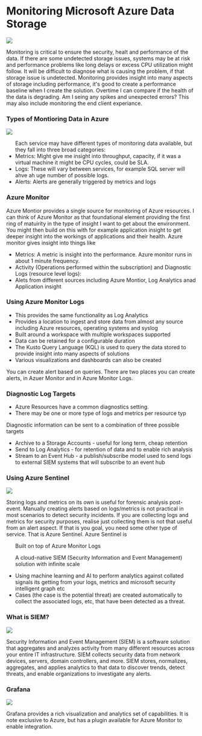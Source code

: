 
<h1> Monitoring Microsoft Azure Data Storage </h1>

<img src="https://docs.microsoft.com/sv-se/azure/azure-monitor/insights/media/monitor-azure-resource/metrics.png">


<p> Monitoring is critical to ensure the security, healt and performance of the data. If there are some undetected storage issues, systems may be at risk and performance problems like long delays or excess CPU utilization might follow. It will be difficult to diagnose what is causing the problem, if that storage issue is undetected. Monitoring provides insight into many aspects of storage including performance, it's good to create a performance baseline when I create the solution. Overtime I can compare if the health of the data is degrading. Am I seing any spikes and unexpected errors? This may also include monitoring the end client experiance. </p>

<h3> Types of Montioring Data in Azure </h3>
<img src="https://www.systemcenterautomation.com/wp-content/uploads/2020/01/azure_monitor_twitter.png">
<ul>
 Each service may have different types of monitoring data available, but they fall into three broad categories:
  <li> Metrics: Might give me insight into throughput, capacity, if it was a virtual machine it might be CPU cycles, could be SLA.  </li>
   <li> Logs: These will vary between services, for example SQL server will ahve ah uge number of possible logs. </li>
  <li> Alerts: Alerts are generally  triggered by metrics and logs </li>
  </ul>
  
  <h3> Azure Monitor </h3>
  <p> Azure Montior provides a single source for monitoring of Azure resources. I can think of Azure Monitor as that foundational element providing the first ring of matuirity in the type of insight I want to get about the environment. You might then build on this with for example application insight to get deeper insight into the workings of applications and their health. Azure monitor gives insight into things like
  <ul> 
    <li>Metrics: A metric is insight into the performance. Azure monitor runs in about 1 minute frequency. </li> 
    <li> Activity (Operations performed within the subscription) and Diagnostic Logs (resource level logs):</li> 
    <li> Alets from different sources including Azure Montior, Log Analytics anad Application insight</li> 
  </ul>

<h3> Using Azure Monitor Logs </h3>
<ul>
 <li> This provides the same functionality as Log Analytics</li>
 <li> Provides a location to ingest and store data from almost any source including Azure resources, operating systems and syslog </li>
 <li> Built around a workspace with multiple workspaces supported</li>
 <li> Data can be retained for a configurable duration</li>
 <li> The Kusto Query Language (KQL) is used to query the data stored to provide insight into many aspects of solutions </li>
 <li> Various visualizations and dashboards can also be created </li>
 </ul>
 
 <p> You can create alert based on queries. There are two places you can create alerts, in Azuer Monitor and in Azure Monitor Logs. </p> 
 
 <h3> Diagnostic Log Targets </h3>
 <ul>
 <li> Azure Resources have a common diagnostics setting. </li>
 <li> There may be one or more type of logs and metrics per resource typ </li>
 </ul>
 
 <p> Diagnostic information can be sent to a combination of three possible targets </p>
 <ul>
 <li> Archive to a Storage Accounts - useful for long term, cheap retention </li>
 <li> Send to Log Analytics - for retention of data and to enable rich analysis </li>
 <li> Stream to an Event Hub - a publish/subscribe model used to send logs to external SIEM systems that will subscribe to an event hub</li>
 </ul>
 
 <h3> Using Azure Sentinel </h3>
<img src="https://www.systemcenterautomation.com/wp-content/uploads/2020/05/azure-sentinel-twitter.png"> 

 <p> Storing logs and metrics on its own is useful for forensic analysis post-event. Manually creating alerts based on logs/metrics is not practical in most scenarios to detect security incidents. If you are collecting logs and metrics for security purposes, realise just collecting them is not that useful from an alert aspect. If that is you goal, you need some other type of service. That is Azure Sentinel. Azure Sentinel is 
<ul> 
 <p> Built on top of Azure Monitor Logs </li>
 <p> A cloud-native SIEM (Security Information and Event Management) solution with infinite scale </li>
 <li> Using machine learning and AI to perform analytics against collated signals its getting from your logs, metrics and microsoft security intelligent graph etc</li>
 <li> Cases (the case is the potential threat) are created automatically to collect the associated logs, etc, that have been detected as a threat.
 </ul></p>

<h3> What is SIEM? </h3>

<img src="https://blogvaronis2.wpengine.com/wp-content/uploads/2019/06/siem-process-2.png">

<p> Security Information and Event Management (SIEM) is a software solution that aggregates and analyzes activity from many different resources across your entire IT infrastructure. SIEM collects security data from network devices, servers, domain controllers, and more. SIEM stores, normalizes, aggregates, and applies analytics to that data to discover trends, detect threats, and enable organizations to investigate any alerts. </p>

<h3> Grafana </h3>
<img src="https://upload.wikimedia.org/wikipedia/commons/9/9d/Grafana_logo.png">
 
<p> Grafana provides a rich visualization and analytics set of capabilities. It is note exclusive to Azure, but has a plugin available for Azure Monitor to enable integration.  </p>
